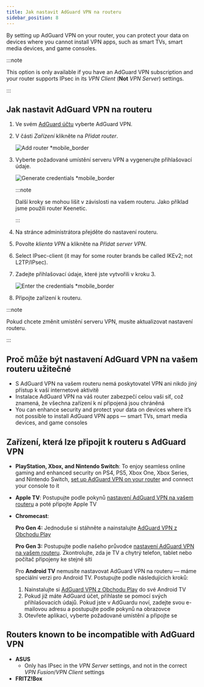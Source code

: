 ```yaml
---
title: Jak nastavit AdGuard VPN na routeru
sidebar_position: 8
---
```


By setting up AdGuard VPN on your router, you can protect your data on devices where you cannot install VPN apps, such as smart TVs, smart media devices, and game consoles.

:::note

This option is only available if you have an AdGuard VPN subscription and your router supports IPsec in its _VPN Client_ (**Not** _VPN Server_) settings.

:::

## Jak nastavit AdGuard VPN na routeru

1. Ve svém [AdGuard účtu](https://auth.adguard.com/login.html) vyberte AdGuard VPN.

2. V části _Zařízení_ klikněte na _Přidat router_.

   ![Add router \*mobile\_border](https://cdn.adguardvpn.com/content/kb/vpn/general/2_year.jpg)

3. Vyberte požadované umístění serveru VPN a vygenerujte přihlašovací údaje.

   ![Generate credentials \*mobile\_border](https://cdn.adguardvpn.com/content/kb/vpn/general/configure_router.png)

   :::note

   Další kroky se mohou lišit v závislosti na vašem routeru. Jako příklad jsme použili router Keenetic.

   :::

4. Na stránce administrátora přejděte do nastavení routeru.

5. Povolte _klienta VPN_ a klikněte na _Přidat server VPN_.

6. Select IPsec-client (it may for some router brands be called IKEv2; not L2TP/IPsec).

7. Zadejte přihlašovací údaje, které jste vytvořili v kroku 3.

   ![Enter the credentials \*mobile\_border](https://cdn.adguardvpn.com/content/kb/vpn/general/vpn_connection.jpg)

8. Připojte zařízení k routeru.

:::note

Pokud chcete změnit umístění serveru VPN, musíte aktualizovat nastavení routeru.

:::

## Proč může být nastavení AdGuard VPN na vašem routeru užitečné

- S AdGuard VPN na vašem routeru nemá poskytovatel VPN ani nikdo jiný přístup k vaší internetové aktivitě
- Instalace AdGuard VPN na váš router zabezpečí celou vaši síť, což znamená, že všechna zařízení k ní připojená jsou chráněná
- You can enhance security and protect your data on devices where it’s not possible to install AdGuard VPN apps — smart TVs, smart media devices, and game consoles

## Zařízení, která lze připojit k routeru s AdGuard VPN

- **PlayStation, Xbox, and Nintendo Switch**: To enjoy seamless online gaming and enhanced security on PS4, PS5, Xbox One, Xbox Series, and Nintendo Switch, [set up AdGuard VPN on your router](#how-to-set-up-adguard-vpn-on-your-router) and connect your console to it

- **Apple TV**: Postupujte podle pokynů [nastavení AdGuard VPN na vašem routeru](#how-to-set-up-adguard-vpn-on-your-router) a poté připojte Apple TV

- **Chromecast**:

  **Pro Gen 4:** Jednoduše si stáhněte a nainstalujte [AdGuard VPN z Obchodu Play](https://play.google.com/store/apps/details?id=com.adguard.vpn)

  **Pro Gen 3:** Postupujte podle našeho průvodce [nastavení AdGuard VPN na vašem routeru](#how-to-set-up-adguard-vpn-on-your-router). Zkontrolujte, zda je TV a chytrý telefon, tablet nebo počítač připojeny ke stejné síti

  Pro **Android TV** nemusíte nastavovat AdGuard VPN na routeru — máme speciální verzi pro Android TV. Postupujte podle následujících kroků:

  1. Nainstalujte si [AdGuard VPN z Obchodu Play](https://play.google.com/store/apps/details?id=com.adguard.vpn) do své Android TV
  2. Pokud již máte AdGuard účet, přihlaste se pomocí svých přihlašovacích údajů. Pokud jste v AdGuardu noví, zadejte svou e-mailovou adresu a postupujte podle pokynů na obrazovce
  3. Otevřete aplikaci, vyberte požadované umístění a připojte se

## Routers known to be incompatible with AdGuard VPN

- **ASUS**
  - Only has IPsec in the _VPN Server_ settings, and not in the correct _VPN Fusion_/_VPN Client_ settings
- **FRITZ!Box**
